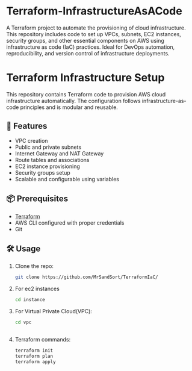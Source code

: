 # Terraform-InfrastructureAsACode
 A Terraform project to automate the provisioning of cloud infrastructure. This repository includes code to set up VPCs, subnets, EC2 instances, security groups, and other essential components on AWS using infrastructure as code (IaC) practices. Ideal for DevOps automation, reproducibility, and version control of infrastructure deployments.
# Terraform Infrastructure Setup

This repository contains Terraform code to provision AWS cloud infrastructure automatically. The configuration follows infrastructure-as-code principles and is modular and reusable.

## 🚀 Features

- VPC creation
- Public and private subnets
- Internet Gateway and NAT Gateway
- Route tables and associations
- EC2 instance provisioning
- Security groups setup
- Scalable and configurable using variables

## 📦 Prerequisites

- [Terraform](https://www.terraform.io/downloads)
- AWS CLI configured with proper credentials
- Git

## 🛠 Usage

1. Clone the repo:

   ```bash
   git clone https://github.com/MrSandSort/TerraformIaC/

2. For ec2 instances

   ```bash
   cd instance

3. For Virtual Private Cloud(VPC):
   ```bash
   cd vpc
      
 4. Terraform commands:
    ```bash
    terraform init
    terraform plan
    terraform apply  
